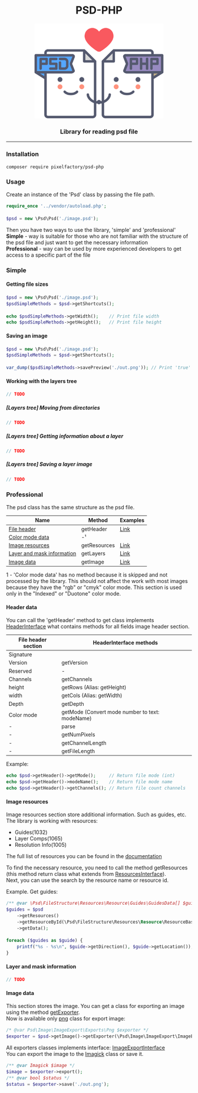 <div align="center">
    <h1>PSD-PHP</h1>
    <img src="https://github.com/PixelFactory/psd-php/blob/master/assets/logo.svg" alt="Logo" width="350px" />
    <h3>Library for reading psd file</h3>
</div>

---

### Installation

```
composer require pixelfactory/psd-php
```

### Usage
Create an instance of the 'Psd' class by passing the file path.
```php
require_once '../vendor/autoload.php';

$psd = new \Psd\Psd('./image.psd');
```

Then you have two ways to use the library, 'simple' and 'professional'\
**Simple** - way is suitable for those who are not familiar with the structure of the psd file and just want to get the necessary information\
**Professional** - way can be used by more experienced developers to get access to a specific part of the file


### Simple

#### Getting file sizes
```php
$psd = new \Psd\Psd('./image.psd');
$psdSimpleMethods = $psd->getShortcuts();

echo $psdSimpleMethods->getWidth();    // Print file width
echo $psdSimpleMethods->getHeight();   // Print file height
```

#### Saving an image

```php
$psd = new \Psd\Psd('./image.psd');
$psdSimpleMethods = $psd->getShortcuts();

var_dump($psdSimpleMethods->savePreview('./out.png')); // Print 'true' if file be saved
```

#### Working with the layers tree
```php
// TODO
```

##### \[Layers tree\] Moving from directories
```php
// TODO
```

##### \[Layers tree\] Getting information about a layer
```php
// TODO
```

##### \[Layers tree\] Saving a layer image
```php
// TODO
```

### Professional

The psd class has the same structure as the psd file.
<table>
    <thead>
        <tr>
            <th>Name</th>
            <th>Method</th>
            <th>Examples</th>
        </tr>
    </thead>
    <tbody>
        <tr>
            <td>
                <a href="https://www.adobe.com/devnet-apps/photoshop/fileformatashtml/PhotoshopFileFormats.htm#50577409_19840" >
                    File header
                </a>
            </td>
            <td>getHeader</td>
            <td><a href="#header-data" >Link</a></td>
        </tr>
        <tr>
            <td>
                <a href="https://www.adobe.com/devnet-apps/photoshop/fileformatashtml/PhotoshopFileFormats.htm#50577409_71638" >
                    Color mode data
                </a>
            </td>
            <td colspan="2" >-¹</td>
        </tr>
        <tr>
            <td>
                <a href="https://www.adobe.com/devnet-apps/photoshop/fileformatashtml/PhotoshopFileFormats.htm#50577409_69883" >
                    Image resources
                </a>
            </td>
            <td>getResources</td>
            <td><a href="#image-resources" >Link</a></td>
        </tr>
        <tr>
            <td>
                <a href="https://www.adobe.com/devnet-apps/photoshop/fileformatashtml/PhotoshopFileFormats.htm#50577409_75067" >
                    Layer and mask information
                </a>
            </td>
            <td>getLayers</td>
            <td><a href="#layer-and-mask-information" >Link</a></td>
        </tr>
        <tr>
            <td>
                <a href="https://www.adobe.com/devnet-apps/photoshop/fileformatashtml/PhotoshopFileFormats.htm#50577409_89817" >
                    Image data
                </a>
            </td>
            <td>getImage</td>
            <td><a href="#image-data" >Link</a></td>
        </tr>
    </tbody>
</table>

1 - 'Color mode data' has no method because it is skipped and not processed by the library. This should not affect the work with most images because they have the "rgb" or "cmyk" color mode. This section is used only in the "Indexed" or "Duotone" color mode. 

#### Header data

You can call the 'getHeader' method to get class implements [HeaderInterface](https://github.com/PixelFactory/psd-php/blob/master/src/FileStructure/Header/HeaderInterface.php) what contains methods for all fields image header section. 

<table>
    <thead>
        <tr>
            <th>File header section</th>
            <th>HeaderInterface methods</th>
        </tr>
    </thead>
    <tbody>
        <tr>
            <td>Signature</td>
            <td></td>
        </tr>
        <tr>
            <td>Version</td>
            <td>getVersion</td>
        </tr>
        <tr>
            <td>Reserved</td>
            <td>-</td>
        </tr>
        <tr>
            <td>Channels</td>
            <td>getChannels</td>
        </tr>
        <tr>
            <td>height</td>
            <td>getRows (Alias: getHeight)</td>
        </tr>
        <tr>
            <td>width</td>
            <td>getCols (Alias: getWidth)</td>
        </tr>
        <tr>
            <td>Depth</td>
            <td>getDepth</td>
        </tr>
        <tr>
            <td>Color mode</td>
            <td>getMode (Convert mode number to text: modeName)</td>
        </tr>
        <tr>
            <td>-</td>
            <td>parse</td>
        </tr>
        <tr>
            <td>-</td>
            <td>getNumPixels</td>
        </tr>
        <tr>
            <td>-</td>
            <td>getChannelLength</td>
        </tr>
        <tr>
            <td>-</td>
            <td>getFileLength</td>
        </tr>
    </tbody>
</table>

Example:
```php
echo $psd->getHeader()->getMode();     // Return file mode (int)
echo $psd->getHeader()->modeName();    // Return file mode name
echo $psd->getHeader()->getChannels(); // Return file count channels
```

#### Image resources

Image resources section store additional information. Such as guides, etc.\
The library is working with resources:
- Guides(1032)
- Layer Comps(1065)
- Resolution Info(1005)

The full list of resources you can be found in the [documentation](https://www.adobe.com/devnet-apps/photoshop/fileformatashtml/#50577409_38034)

To find the necessary resource, you need to call the method getResources (this method return class what extends from [ResourcesInterface](https://github.com/PixelFactory/psd-php/blob/master/src/LazyExecuteProxy/Interfaces/ResourcesInterface.php)). \
Next, you can use the search by the resource name or resource id.

Example. Get guides:

```php
/** @var \Psd\FileStructure\Resources\Resource\Guides\GuidesData[] $guides */
$guides = $psd
    ->getResources()
    ->getResourceById(\Psd\FileStructure\Resources\Resource\ResourceBase::RESOURCE_ID_GUIDES)
    ->getData();

foreach ($guides as $guide) {
    printf("%s - %s\n", $guide->getDirection(), $guide->getLocation()); // Result: 'vertical - 100'
}
```
#### Layer and mask information
```php
// TODO
```

#### Image data
This section stores the image. You can get a class for exporting an image using the method [getExporter](https://github.com/PixelFactory/psd-php/blob/master/src/FileStructure/Image/Image.php#L47). \
Now is available only [png](https://github.com/PixelFactory/psd-php/blob/master/src/Image/ImageExport/Exports/Png.php) class for export image:
```php
/* @var Psd\Image\ImageExport\Exports\Png $exporter */
$exporter = $psd->getImage()->getExporter(\Psd\Image\ImageExport\ImageExport::EXPORT_FORMAT_PNG);
```
All exporters classes implements interface: [ImageExportInterface](https://github.com/PixelFactory/psd-php/blob/master/src/Image/ImageExport/Exports/ImageExportInterface.php) \
You can export the image to the [Imagick](https://www.php.net/manual/en/class.imagick.php) class or save it.
```php
/** @var Imagick $image */
$image = $exporter->export();
/** @var bool $status */ 
$status = $exporter->save('./out.png');
```
